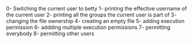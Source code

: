 0- Switching the current user to betty
1- printing the effective username of the current user
2- printing all the groups the current user is part of
3- changing the file ownership
4- creating an empty file
5- adding execution permission
6- addding multiple execution permissions
7- permitting everybody
8- permitting other users

